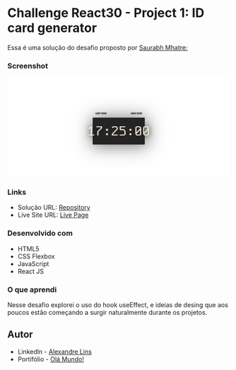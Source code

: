 # Challenge React30 - Project 1: ID card generator
Essa é uma solução do desafio proposto por [ Saurabh Mhatre: ](https://smhatre59.medium.com/react-30-project-3-building-a-digital-clock-app-with-react-js-3b198962e92c)


### Screenshot

![](/public/FireShot%20Capture.png)

### Links

- Solução URL: [Repository](https://github.com/aslinsjr/digital-clock)
- Live Site URL: [Live Page](https://digital-clock-theta-gules.vercel.app/)

### Desenvolvido com

- HTML5
- CSS Flexbox
- JavaScript
- React JS

### O que aprendi

Nesse desafio explorei o uso do hook useEffect, e ideias de desing que aos poucos estão começando a surgir naturalmente durante os projetos.


## Autor

- Linkedln - [Alexandre Lins](https://www.linkedin.com/in/alexandre-lins-14b190274/)
- Portifólio - [Olá Mundo!](https://aslinsjr.github.io/my-web-site/)